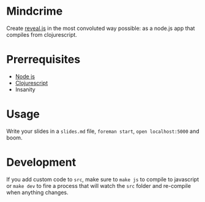 # Mindcrime

Create [reveal.js](http://lab.hakim.se/reveal-js/) in the most
convoluted way possible: as a node.js app that compiles from
clojurescript.

# Prerrequisites

* [Node js](http://nodejs.org)
* [Clojurescript](https://github.com/clojure/clojurescript/wiki/Quick-Start)
* Insanity

# Usage

Write your slides in a `slides.md` file,
`foreman start`, `open localhost:5000` and boom.

# Development

If you add custom code to `src`, make sure to `make js` to compile to
javascript or `make dev` to fire a process that will watch the `src`
folder and re-compile when anything changes. 
